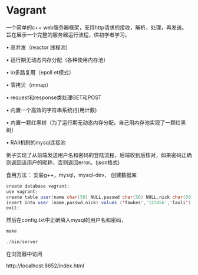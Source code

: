 # Vagrant
一个简单的c++ web服务器框架，支持http请求的接收，解析，处理，再发送。旨在展示一个完整的服务器运行流程，供初学者学习。

• 高并发（reactor 线程池）

• 运行期无动态内存分配（各种使用内存池）

• io多路复用（epoll et模式）

• 零拷贝（mmap）

• request和response类处理GET和POST

• 内置一个高效的字符串系统(引用计数)

• 内置一颗红黑树（为了运行期无动态内存分配，自己用内存池实现了一颗红黑树）

• RAII机制的mysql连接池



例子实现了从前端发送用户名和密码的登陆流程，后端收到后核对，如果密码正确则返回该用户的昵称，否则返回error。(json格式)

食用方法：
安装g++，mysql，mysql-dev，
创建数据库

```JAVA
create database vagrant;
use vagrant;
create table user(name char(50) NULL,passwd char(50) NULL,nick char(50) NULL);
insert into user (name,passwd,nick) values ('fawkes','123456','laoli');
exit;
```

然后在config.txt中正确填入mysql的用户名和密码，

```JAVA
make

./bin/server
```

在浏览器中访问

http://localhost:8652/index.html

